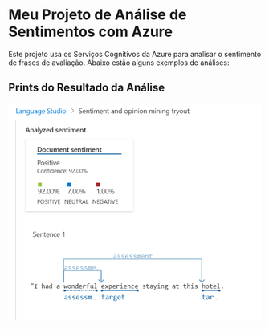 # Meu Projeto de Análise de Sentimentos com Azure

Este projeto usa os Serviços Cognitivos da Azure para analisar o sentimento de frases de avaliação. Abaixo estão alguns exemplos de análises:

## Prints do Resultado da Análise

![Exemplo de Análise de Sentimentos](images/analise1.png)

